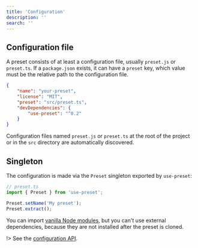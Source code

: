 ```yaml
---
title: 'Configuration'
description: ''
search: ''
---
```


## Configuration file

A preset consists of at least a configuration file, usually `preset.js` or `preset.ts`. If a `package.json` exists, it can have a `preset` key, which value must be the relative path to the configuration file.

```json
{
    "name": "your-preset",
    "license": "MIT",
    "preset": "src/preset.ts",
    "devDependencies": {
        "use-preset": "^0.2"
    }
}
```

Configuration files named `preset.js` or `preset.ts` at the root of the project or in the `src` directory are automatically discovered.

## Singleton

The configuration is made via the `Preset` singleton exported by `use-preset`:

```ts
// preset.ts
import { Preset } from 'use-preset';

Preset.setName('My preset');
Preset.extract();
```

You can import [vanilla Node modules](https://nodejs.org/docs/latest-v13.x/api/), but you can't use external dependencies, because they are not installed after the preset is cloned.

!> See the [configuration API](/docs/api/preset).
